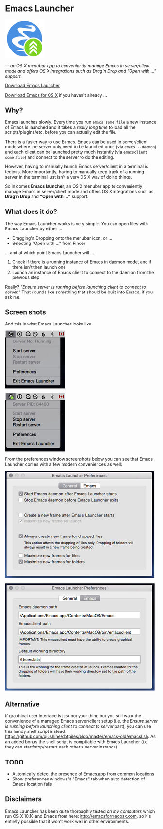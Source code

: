 # Emacs Launcher

![](https://raw.githubusercontent.com/qiushihe/emacs-launcher/master/Emacs%20Launcher/Images.xcassets/AppIcon.appiconset/App%20Iconw128.png)

_-- an OS X menubar app to conveniently manage Emacs in server/client mode and offers OS X integrations such as Drag'n Drop and "Open with ..." support._

[Download Emacs Launcher](https://github.com/qiushihe/emacs-launcher/raw/master/Emacs%20Launcher.app.zip)

[Download Emacs for OS X](http://emacsformacosx.com) if you haven't already ...

## Why?

Emacs launches slowly. Every time you run `emacs some.file` a new instance of Emacs is launched and it takes a _really long time_ to load all the scripts/plugins/etc. before you can actually edit the file.

There is a faster way to use Eamcs. Emacs can be used in server/client mode where the server only need to be launched once (via `emacs --daemon`) and each client can be launched pretty much instantly (via `emacsclient some.file`) and connect to the server to do the editing.

However, having to manually launch Emacs server/client in a terminal is tedious. More importantly, having to manually keep track of a running server in the terminal just isn't a very OS X way of doing things.

So in comes **Emacs launcher**, an OS X menubar app to conveniently manage Emacs in server/client mode and offers OS X integrations such as **Drag'n Drop** and **"Open with ..."** support.

## What does it do?

The way Emacs Launcher works is very simple. You can open files with Emacs Launcher by either ...

* Dragging'n Dropping onto the menubar icon; or ...
* Selecting "Open with ..." from Finder

... and at which point Emacs Launcher will ...

1. Check if there is a running instance of Emacs in daemon mode, and if there isn't then launch one
2. Launch an instance of Emacs client to connect to the daemon from the previous step

Really? _"Ensure server is running before launching client to connect to server."_ That sounds like something that should be built into Emacs, if you ask me.

## Screen shots

And this is what Emacs Launcher looks like:

![](https://raw.githubusercontent.com/qiushihe/emacs-launcher/master/Screen%20Shot%201.png)

![](https://raw.githubusercontent.com/qiushihe/emacs-launcher/master/Screen%20Shot%202.png)

From the preferences window screenshots below you can see that Emacs Launcher comes with a few modern conveniences as well:

![](https://raw.githubusercontent.com/qiushihe/emacs-launcher/master/Screen%20Shot%203.png)

![](https://raw.githubusercontent.com/qiushihe/emacs-launcher/master/Screen%20Shot%204.png)

## Alternative

If graphical user interface is just not your thing but you still want the convenience of a managed Emacs server/client setup (i.e. the _Ensure server is running before launching client to connect to server_ part), you can use this handy shell script instead: https://github.com/qiushihe/dotpiles/blob/master/emacs-old/emacsl.sh. As an added bonus the shell script is comptiable with Emacs Launcher (i.e. they can start/stop/restart each other's server instance).

## TODO

* Automically detect the presence of Emacs.app from common locations
* Show preferences windows's "Emacs" tab when auto detection of Emacs location fails

## Disclaimers

Emacs Launcher has been quite thoroughly tested _on my computers_ which run OS X 10.10 and Emacs from here: http://emacsformacosx.com. so it's entirely possible that it won't work well in other environments.
